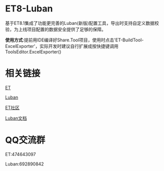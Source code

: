 # ET8-Luban
基于ET8.1集成了功能更完善的Luban(新版)配置工具，导出时支持自定义数据校验，为上线项目配置的数据安全提供了足够的保障。

**使用方式**:提前用IDE编译好Share.Tool项目，使用时点击'ET-BuildTool-ExcelExporter'，实际开发时建议自行扩展成按快捷键调用ToolsEditor.ExcelExporter()

# 相关链接
[ET](https://github.com/egametang/ET)

[Luban](https://github.com/focus-creative-games/luban)

[ET社区](https://et-framework.cn/)

[Luban文档](https://luban.doc.code-philosophy.com/docs/intro)

# QQ交流群
ET:474643097

Luban:692890842